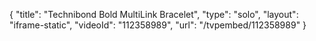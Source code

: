 {
    "title": "Technibond Bold MultiLink Bracelet",
    "type": "solo",
    "layout": "iframe-static",
    "videoId": "112358989",
    "url": "\/tvpembed\/112358989"
}